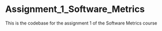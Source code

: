 # Assignment_1_Software_Metrics
This is the codebase for the assignment 1 of the Software Metrics course
